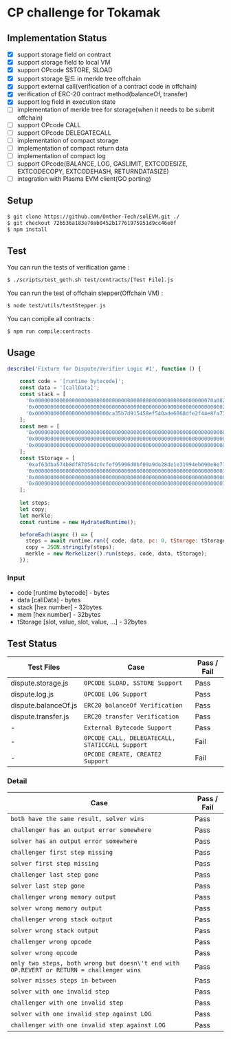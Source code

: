 # CP challenge for Tokamak

## Implementation Status

- [x]  support storage field on contract
- [x]  support storage field to local VM
- [x]  support OPcode SSTORE, SLOAD 
- [x]  support storage 필드 in merkle tree offchain
- [x]  support external call(verification of a contract code in offchain) 
- [x]  verification of ERC-20 contract method(balanceOf, transfer)
- [x]  support log field in execution state
- [ ]  implementation of merkle tree for storage(when it needs to be submit offchain)
- [ ]  support OPcode CALL 
- [ ]  support OPcode DELEGATECALL 
- [ ]  implementation of compact storage 
- [ ]  implementation of compact return data 
- [ ]  implementation of compact log
- [ ]  support OPcode(BALANCE, LOG, GASLIMIT, EXTCODESIZE, EXTCODECOPY, EXTCODEHASH, RETURNDATASIZE)
- [ ]  integration with Plasma EVM client(GO porting)

## Setup

```bash
$ git clone https://github.com/Onther-Tech/solEVM.git ./
$ git checkout 72b536a183e70ab0452b17761975951d9cc46e0f
$ npm install
```

## Test
You can run the tests of verification game :
```bash
$ ./scripts/test_geth.sh test/contracts/[Test File].js
```

You can run the test of offchain stepper(Offchain VM) :
```bash
$ node test/utils/testStepper.js
```

You can compile all contracts :
```bash
$ npm run compile:contracts
```

## Usage
```javascript
describe('Fixture for Dispute/Verifier Logic #1', function () {    
    
    const code = '[runtime bytecode]';
    const data = '[callData]';
    const stack = [
      '0x0000000000000000000000000000000000000000000000000000000070a08231',
      '0x0000000000000000000000000000000000000000000000000000000000000263',
      '0x000000000000000000000000ca35b7d915458ef540ade6068dfe2f44e8fa733c'
    ];
    const mem = [
      '0x0000000000000000000000000000000000000000000000000000000000000000',
      '0x0000000000000000000000000000000000000000000000000000000000000000',
      '0x0000000000000000000000000000000000000000000000000000000000000080'
    ];
    const tStorage = [
      '0xaf63dba574b8df870564c0cfef95996d0bf09a9de28de1e31994eb090e8e7737',
      '0x00000000000000000000000000000000000000000000000000000000000003e8',
      '0x0000000000000000000000000000000000000000000000000000000000000002',
      '0x00000000000000000000000000000000000000000000000000000000000003e8'
    ];
    
    let steps;
    let copy;
    let merkle;
    const runtime = new HydratedRuntime();

    beforeEach(async () => {
      steps = await runtime.run({ code, data, pc: 0, tStorage: tStorage, stepCount: 355 });
      copy = JSON.stringify(steps);
      merkle = new Merkelizer().run(steps, code, data, tStorage);
    });
```

### Input 
- code [runtime bytecode] - bytes
- data [callData] - bytes
- stack [hex number] - 32bytes
- mem [hex number] - 32bytes
- tStorage [slot, value, slot, value, ...] - 32bytes


## Test Status
Test Files | Case | Pass / Fail 
--- | --- | --- 
dispute.storage.js | `OPCODE SLOAD, SSTORE Support` | Pass
dispute.log.js | `OPCODE LOG Support` | Pass
dispute.balanceOf.js | `ERC20 balanceOf Verification` | Pass
dispute.transfer.js | `ERC20 transfer Verification` | Pass
- | `External Bytecode Support` | Pass
- | `OPCODE CALL, DELEGATECALL, STATICCALL Support` | Fail
- | `OPCODE CREATE, CREATE2 Support` | Fail

### Detail
Case | Pass / Fail 
--- | --- 
`both have the same result, solver wins` | Pass
`challenger has an output error somewhere` | Pass
`solver has an output error somewhere` | Pass
`challenger first step missing` | Pass
`solver first step missing` | Pass
`challenger last step gone` | Pass
`solver last step gone` | Pass
`challenger wrong memory output` | Pass
`solver wrong memory output` | Pass
`challenger wrong stack output` | Pass
`solver wrong stack output` | Pass
`challenger wrong opcode` | Pass
`solver wrong opcode` | Pass
`only two steps, both wrong but doesn\'t end with OP.REVERT or RETURN = challenger wins` | Pass
`solver misses steps in between` | Pass
`solver with one invalid step` | Pass
`challenger with one invalid step` | Pass
`solver with one invalid step against LOG` | Pass
`challenger with one invalid step against LOG` | Pass

















